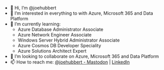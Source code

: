 - 👋 Hi, I’m @joehubbert
- 👀 I’m interested in everything to with Azure, Microsoft 365 and Data Platform
- 🌱 I’m currently learning:
   - Azure Database Administrator Associate
   - Azure Network Engineer Associate
   - Windows Server Hybrid Administrator Associate
   - Azure Cosmos DB Developer Speciality
   - Azure Solutions Architect Expert
- 💞️ I’m looking to collaborate on Azure, Microsoft 365 and Data Platform [](url)
- 📫 How to reach me: [@joehubbert - Mastodon](https://hachyderm.io/@joehubbert) | [LinkedIn](https://linkedin.com/in/joehubbert)

<!---
joehubbert/joehubbert is a ✨ special ✨ repository because its `README.md` (this file) appears on your GitHub profile.
You can click the Preview link to take a look at your changes.
--->

